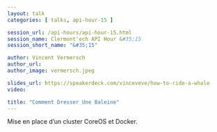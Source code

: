 ```yaml
---
layout: talk
categories: [ talks, api-hour-15 ]

session_url: /api-hours/api-hour-15.html
session_name: Clermont'ech API Hour &#35;15
session_short_name: "&#35;15"

author: Vincent Vermersch
author_url:
author_image: vermersch.jpeg

slides_url: https://speakerdeck.com/vinceveve/how-to-ride-a-whale
video:

title: "Comment Dresser Une Baleine"
---
```


Mise en place d’un cluster CoreOS et Docker.
